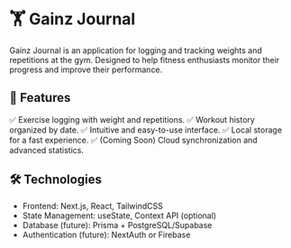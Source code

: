# 🏋️ Gainz Journal

Gainz Journal is an application for logging and tracking weights and repetitions at the gym. Designed to help fitness enthusiasts monitor their progress and improve their performance.

## 🚀 Features

✅ Exercise logging with weight and repetitions.
✅ Workout history organized by date.
✅ Intuitive and easy-to-use interface.
✅ Local storage for a fast experience.
✅ (Coming Soon) Cloud synchronization and advanced statistics.

## 🛠️ Technologies

- Frontend: Next.js, React, TailwindCSS
- State Management: useState, Context API (optional)
- Database (future): Prisma + PostgreSQL/Supabase
- Authentication (future): NextAuth or Firebase
